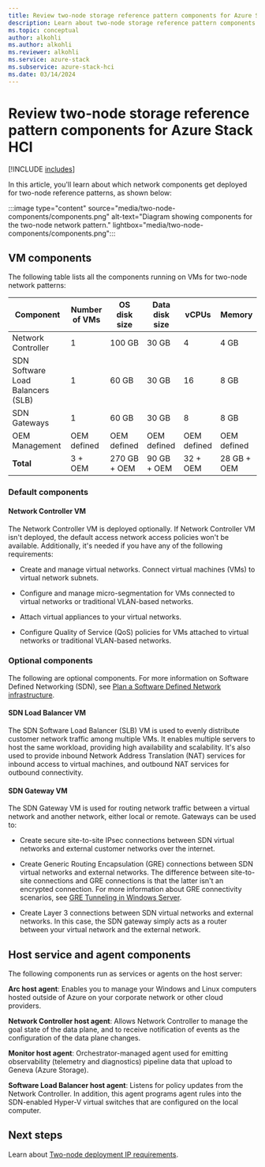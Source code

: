 ```yaml
---
title: Review two-node storage reference pattern components for Azure Stack HCI
description: Learn about two-node storage reference pattern components for Azure Stack HCI.
ms.topic: conceptual
author: alkohli
ms.author: alkohli
ms.reviewer: alkohli
ms.service: azure-stack
ms.subservice: azure-stack-hci
ms.date: 03/14/2024
---
```


# Review two-node storage reference pattern components for Azure Stack HCI

[!INCLUDE [includes](../../includes/hci-applies-to-23h2-22h2.md)]

In this article, you'll learn about which network components get deployed for two-node reference patterns, as shown below:

:::image type="content" source="media/two-node-components/components.png" alt-text="Diagram showing components for the two-node network pattern." lightbox="media/two-node-components/components.png":::

## VM components

The following table lists all the components running on VMs for two-node network patterns:

|Component|Number of VMs|OS disk size|Data disk size|vCPUs|Memory|
|--|--|--|--|--|--|
|Network Controller|1|100 GB|30 GB|4|4 GB|
|SDN Software Load Balancers (SLB)|1|60 GB|30 GB|16|8 GB|
|SDN Gateways|1|60 GB|30 GB|8|8 GB|
|OEM Management|OEM defined|OEM defined|OEM defined|OEM defined|OEM defined|
|**Total**|3 + OEM|270 GB + OEM|90 GB + OEM|32 + OEM|28 GB + OEM|

### Default components

#### Network Controller VM

The Network Controller VM is deployed optionally. If Network Controller VM isn't deployed, the default access network access policies won't be available. Additionally, it's needed if you have any of the following requirements:

- Create and manage virtual networks. Connect virtual machines (VMs) to virtual network subnets.

- Configure and manage micro-segmentation for VMs connected to virtual networks or traditional VLAN-based networks.

- Attach virtual appliances to your virtual networks.

- Configure Quality of Service (QoS) policies for VMs attached to virtual networks or traditional VLAN-based networks.

### Optional components

The following are optional components. For more information on Software Defined Networking (SDN), see  [Plan a Software Defined Network infrastructure](../concepts/plan-software-defined-networking-infrastructure.md).

#### SDN Load Balancer VM

The SDN Software Load Balancer (SLB) VM is used to evenly distribute customer network traffic among multiple VMs. It enables multiple servers to host the same workload, providing high availability and scalability. It's also used to provide inbound Network Address Translation (NAT) services for inbound access to virtual machines, and outbound NAT services for outbound connectivity.

#### SDN Gateway VM

The SDN Gateway VM is used for routing network traffic between a virtual network and another network, either local or remote. Gateways can be used to:

- Create secure site-to-site IPsec connections between SDN virtual networks and external customer networks over the internet.

- Create Generic Routing Encapsulation (GRE) connections between SDN virtual networks and external networks. The difference between site-to-site connections and GRE connections is that the latter isn't an encrypted connection. For more information about GRE connectivity scenarios, see [GRE Tunneling in Windows Server](/windows-server/remote/remote-access/ras-gateway/gre-tunneling-windows-server).

- Create Layer 3 connections between SDN virtual networks and external networks. In this case, the SDN gateway simply acts as a router between your virtual network and the external network.

## Host service and agent components

The following components run as services or agents on the host server:

**Arc host agent**: Enables you to manage your Windows and Linux computers hosted outside of Azure on your corporate network or other cloud providers.

**Network Controller host agent**: Allows Network Controller to manage the goal state of the data plane, and to receive notification of events as the configuration of the data plane changes.

**Monitor host agent**: Orchestrator-managed agent used for emitting observability (telemetry and diagnostics) pipeline data that upload to Geneva (Azure Storage).

**Software Load Balancer host agent**: Listens for policy updates from the Network Controller. In addition, this agent programs agent rules into the SDN-enabled Hyper-V virtual switches that are configured on the local computer.

## Next steps

Learn about [Two-node deployment IP requirements](two-node-ip-requirements.md).
